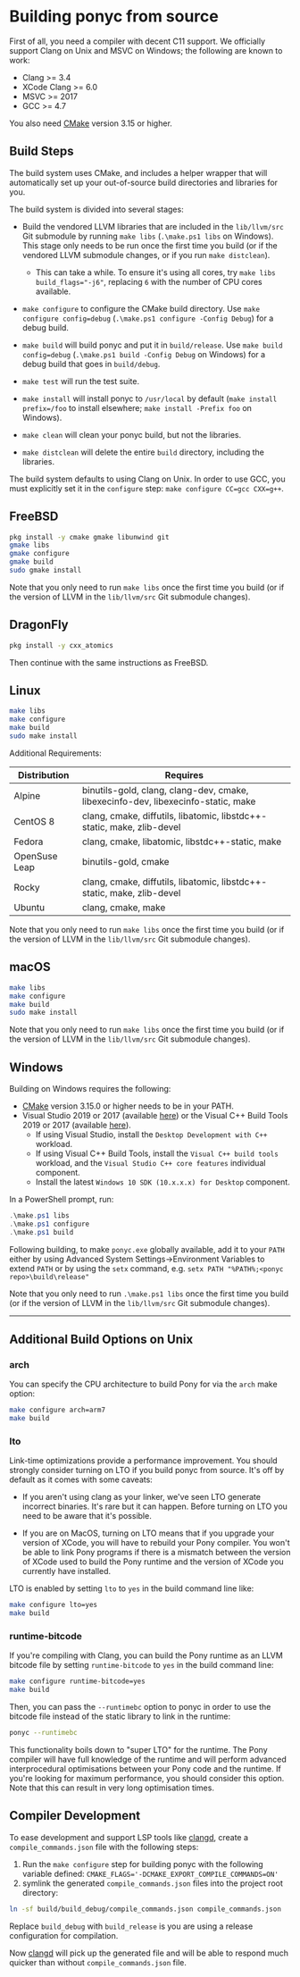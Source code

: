 # Building ponyc from source

First of all, you need a compiler with decent C11 support. We officially support Clang on Unix and MSVC on Windows; the following are known to work:

- Clang >= 3.4
- XCode Clang >= 6.0
- MSVC >= 2017
- GCC >= 4.7

You also need [CMake](https://cmake.org/download/) version 3.15 or higher.

## Build Steps

The build system uses CMake, and includes a helper wrapper that will automatically set up your out-of-source build directories and libraries for you.

The build system is divided into several stages:

- Build the vendored LLVM libraries that are included in the `lib/llvm/src` Git submodule by running `make libs` (`.\make.ps1 libs` on Windows).  This stage only needs to be run once the first time you build (or if the vendored LLVM submodule changes, or if you run `make distclean`).
  - This can take a while. To ensure it's using all cores, try `make libs build_flags="-j6"`, replacing `6` with the number of CPU cores available.

- `make configure` to configure the CMake build directory.  Use `make configure config=debug` (`.\make.ps1 configure -Config Debug`) for a debug build.
- `make build` will build ponyc and put it in `build/release`.  Use `make build config=debug` (`.\make.ps1 build -Config Debug` on Windows) for a debug build that goes in `build/debug`.
- `make test` will run the test suite.
- `make install` will install ponyc to `/usr/local` by default (`make install prefix=/foo` to install elsewhere; `make install -Prefix foo` on Windows).
- `make clean` will clean your ponyc build, but not the libraries.
- `make distclean` will delete the entire `build` directory, including the libraries.

The build system defaults to using Clang on Unix.  In order to use GCC, you must explicitly set it in the `configure` step: `make configure CC=gcc CXX=g++`.

## FreeBSD

```bash
pkg install -y cmake gmake libunwind git
gmake libs
gmake configure
gmake build
sudo gmake install
```

Note that you only need to run `make libs` once the first time you build (or if the version of LLVM in the `lib/llvm/src` Git submodule changes).

## DragonFly

```bash
pkg install -y cxx_atomics
```

Then continue with the same instructions as FreeBSD.

## Linux

```bash
make libs
make configure
make build
sudo make install
```

Additional Requirements:

Distribution | Requires
--- | ---
Alpine | binutils-gold, clang, clang-dev, cmake, libexecinfo-dev, libexecinfo-static, make
CentOS 8 | clang, cmake, diffutils, libatomic, libstdc++-static, make, zlib-devel
Fedora | clang, cmake, libatomic, libstdc++-static, make
OpenSuse Leap | binutils-gold, cmake
Rocky | clang, cmake, diffutils, libatomic, libstdc++-static, make, zlib-devel
Ubuntu | clang, cmake, make

Note that you only need to run `make libs` once the first time you build (or if the version of LLVM in the `lib/llvm/src` Git submodule changes).

## macOS

```bash
make libs
make configure
make build
sudo make install
```

Note that you only need to run `make libs` once the first time you build (or if the version of LLVM in the `lib/llvm/src` Git submodule changes).

## Windows

Building on Windows requires the following:

- [CMake](https://cmake.org/download/) version 3.15.0 or higher needs to be in your PATH.
- Visual Studio 2019 or 2017 (available [here](https://www.visualstudio.com/vs/community/)) or the Visual C++ Build Tools 2019 or 2017 (available [here](https://visualstudio.microsoft.com/visual-cpp-build-tools/)).
  - If using Visual Studio, install the `Desktop Development with C++` workload.
  - If using Visual C++ Build Tools, install the `Visual C++ build tools` workload, and the `Visual Studio C++ core features` individual component.
  - Install the latest `Windows 10 SDK (10.x.x.x) for Desktop` component.

In a PowerShell prompt, run:

```powershell
.\make.ps1 libs
.\make.ps1 configure
.\make.ps1 build
```

Following building, to make `ponyc.exe` globally available, add it to your `PATH` either by using Advanced System Settings->Environment Variables to extend `PATH` or by using the `setx` command, e.g. `setx PATH "%PATH%;<ponyc repo>\build\release"`

Note that you only need to run `.\make.ps1 libs` once the first time you build (or if the version of LLVM in the `lib/llvm/src` Git submodule changes).

---

## Additional Build Options on Unix

### arch

You can specify the CPU architecture to build Pony for via the `arch` make option:

```bash
make configure arch=arm7
make build
```

### lto

Link-time optimizations provide a performance improvement. You should strongly consider turning on LTO if you build ponyc from source. It's off by default as it comes with some caveats:

- If you aren't using clang as your linker, we've seen LTO generate incorrect binaries. It's rare but it can happen. Before turning on LTO you need to be aware that it's possible.

- If you are on MacOS, turning on LTO means that if you upgrade your version of XCode, you will have to rebuild your Pony compiler. You won't be able to link Pony programs if there is a mismatch between the version of XCode used to build the Pony runtime and the version of XCode you currently have installed.

LTO is enabled by setting `lto` to `yes` in the build command line like:

```bash
make configure lto=yes
make build
```

### runtime-bitcode

If you're compiling with Clang, you can build the Pony runtime as an LLVM bitcode file by setting `runtime-bitcode` to `yes` in the build command line:

```bash
make configure runtime-bitcode=yes
make build
```

Then, you can pass the `--runtimebc` option to ponyc in order to use the bitcode file instead of the static library to link in the runtime:

```bash
ponyc --runtimebc
```

This functionality boils down to "super LTO" for the runtime. The Pony compiler will have full knowledge of the runtime and will perform advanced interprocedural optimisations between your Pony code and the runtime. If you're looking for maximum performance, you should consider this option. Note that this can result in very long optimisation times.

## Compiler Development

To ease development and support LSP tools like [clangd](https://clangd.llvm.org), create a `compile_commands.json` file with the following steps:

1. Run the `make configure` step for building ponyc with the following variable defined: `CMAKE_FLAGS='-DCMAKE_EXPORT_COMPILE_COMMANDS=ON'`
2. symlink the generated `compile_commands.json` files into the project root directory:

  ```bash
  ln -sf build/build_debug/compile_commands.json compile_commands.json
  ```

  Replace `build_debug` with `build_release` is you are using a release configuration for compilation.

Now [clangd](https://clangd.llvm.org) will pick up the generated file and will be able to respond much quicker than without `compile_commands.json` file.
